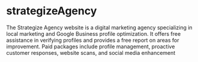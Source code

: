 # strategizeAgency
The Strategize Agency website is a digital marketing agency specializing in local marketing and Google Business profile optimization. It offers free assistance in verifying profiles and provides a free report on areas for improvement. Paid packages include profile management, proactive customer responses, website scans, and social media enhancement
